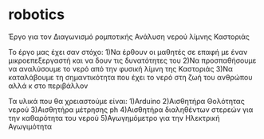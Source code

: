 # robotics
Έργο για τον Διαγωνισμό ρομποτικής 
Ανάλυση νερού λίμνης Καστοριάς

Το έργο μας έχει σαν στόχο: 
1)Να έρθουν οι μαθητές σε επαφή με έναν μικροεπεξεργαστή και να δουν τις δυνατότητες του
2)Να προσπαθήσουμε να αναλύσουμε το νερό από την φυσική λίμνη της Καστοριάς
3)Να καταλάβουμε τη σημαντικότητα που έχει το νερό στη ζωή του ανθρώπου αλλά κ στο περιβάλλον 

Τα υλικά που θα χρειαστούμε είναι:
1)Arduino
2)Αισθητήρα Θολότητας νερού
3)Αισθητήρα μέτρησης ph
4)Αισθητήρα διαληθέντων στερεών για την καθαρότητα του νερού
5)Αγωγημόμετρο για την Ηλεκτρική Αγωγιμότητα


